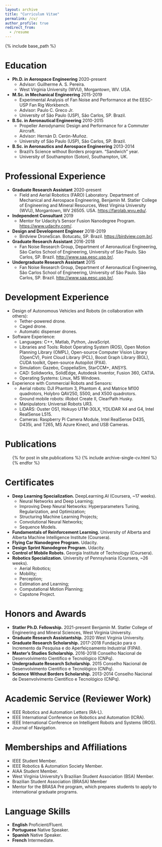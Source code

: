 ```yaml
---
layout: archive
title: "Curriculum Vitae"
permalink: /cv/
author_profile: true
redirect_from:
  - /resume
---
```


{% include base_path %}

Education
======
* __Ph.D. in Aerospace Engineering__                        2020-present
	*	Advisor: Guilherme A. S. Pereira.
	*	West Virginia University (WVU), Morgantown, WV. USA.
* __M.Sc. in Mechanical Engineering__                        2015-2019
	*	Experimental Analysis of Fan Noise and Performance at the EESC-USP Fan Rig Workbench.
	*	Advisor: Paulo C. Greco Jr.
	*	University of São Paulo (USP), São Carlos, SP. Brazil.
* __B.Sc. in Aeronautical Engineering__                        2010-2015
	*	Propeller Aerodynamic Design and Performance for a Commuter Aircraft.
	*	Advisor: Hernán D. Cerón-Muñoz.
	*	University of São Paulo (USP), São Carlos, SP. Brazil.
* __B.Sc. in Aeronautics and Aerospace Engineering__                        2013-2014
	*	Brazil’s Science without Borders program. “Sandwich” year.
	*	University of Southampton (Soton), Southampton, UK.

Professional Experience
======
* __Graduate Research Assistant__                        2020-present
	*	Field and Aerial Robotics (FARO) Laboratory. Department of Mechanical and Aerospace Engineering, Benjamin M. Statler College of Engineering and Mineral Resources, West Virginia University (WVU), Morgantown, WV 26505. USA. https://farolab.wvu.edu/.
* __Independent Consultant__                        2019
	*	Mentor for Udacity’s Sensor Fusion Nanodegree Program. https://www.udacity.com/.
* __Design and Development Engineer__                        2018-2019
	*	Birdview DroneScan. Botucatu, SP. Brazil. https://birdview.com.br/.
* __Graduate Research Assistant__                        2016-2018
	*	Fan Noise Research Group, Department of Aeronautical Engineering, São Carlos School of Engineering, University of São Paulo. São Carlos, SP. Brazil.  http://www.saa.eesc.usp.br/.
* __Undergraduate Research Assistant__                        2015
	*	Fan Noise Research Group, Department of Aeronautical Engineering, São Carlos School of Engineering, University of São Paulo. São Carlos, SP. Brazil.  http://www.saa.eesc.usp.br/.
  
Development Experience
======
* Design of Autonomous Vehicles and Robots (in collaboration with others):
	*	Tether-powered drone.
	*	Caged drone.
	*	Automatic dispenser drones.
* Software Experience:
	*	Languages: C++, Matlab, Python, JavaScript.
	*	Libraries and Tools: Robot Operating System (ROS), Open Motion Planning Library (OMPL), Open-source Computer Vision Library (OpenCV), Point Cloud Library (PCL), Boost Graph Library (BGL), CUDA toolkit, Open-source Autopilot (PX4).
	*	Simulation:  Gazebo, CoppeliaSim, StarCCM+, ANSYS.
	*	CAD: Solidworks, SolidEdge, Autodesk Inventor, Fusion 360, CATIA.
	*	Operating Systems: Linux, MS Windows.
* Experience with Commercial Robots and Sensors:
	*	Aerial robots: DJI Phantom 3, Phantom 4, and Matrice M100 quadrotors, Holybro QAV250, S500, and X500 quadrotors.
	*	Ground mobile robots: iRobot Create II, ClearPath Husky.
	*	Manipulators: Universal Robots UR3.
	*	LiDARS: Ouster OS1, Hokuyo UTM-30LX, YDLIDAR X4 and G4, Intel RealSense L515.
	*	Cameras: Raspberry Pi Camera Module, Intel RealSense D435, D435i, and T265, MS Azure Kinect, and USB Cameras.

Publications
======
  <ul>{% for post in site.publications %}
    {% include archive-single-cv.html %}
  {% endfor %}</ul>

Certificates
======
* __Deep Learning Specialization.__ DeepLearning.AI (Coursera, ~17 weeks).
	*	Neural Networks and Deep Learning;
	*	Improving Deep Neural Networks: Hyperparameters Tuning, Regularization, and Optimization;
	*	Structuring Machine Learning Projects;
	*	Convolutional Neural Networks;
	*	Sequence Models.
* __Fundamentals of Reinforcement Learning.__ University of Alberta and Alberta Machine Intelligence Institute (Coursera).
* __Flying Car Nanodegree Program.__ Udacity.
* __Design Sprint Nanodegree Program.__ Udacity.
* __Control of Mobile Robots.__ Georgia Institute of Technology (Coursera). 
* __Robotics Specialization.__ University of Pennsylvania (Coursera, ~26 weeks).
	*	Aerial Robotics;
	*	Mobility;
	*	Perception;
	*	Estimation and Learning;
	*	Computational Motion Planning;
	*	Capstone Project.

Honors and Awards
======
* __Statler Ph.D. Fellowship.__                        2021-present
Benjamin M. Statler College of Engineering and Mineral Sciences, West Virginia University.
* __Graduate Research Assistantship.__                        2020
West Virginia University.
* __Graduate Research Scholarship.__                        2017-2018
Fundação para o Incremento da Pesquisa e do Aperfeiçoamento Industrial (FIPAI).
* __Master’s Studies Scholarship.__                        2016-2018
Conselho Nacional de Desenvolvimento Cientifico e Tecnológico (CNPq).
* __Undergraduate Research Scholarship.__                        2015
Conselho Nacional de Desenvolvimento Cientifico e Tecnológico (CNPq).
* __Science Without Borders Scholarship.__                        2013-2014
Conselho Nacional de Desenvolvimento Cientifico e Tecnológico (CNPq).

Academic Service (Reviewer Work)
======
* IEEE Robotics and Automation Letters (RA-L).
* IEEE International Conference on Robotics and Automation (ICRA).
* IEEE International Conference on Intelligent Robots and Systems (IROS).
* Journal of Navigation.

Memberships and Affiliations
======
* IEEE Student Member.
* IEEE Robotics & Automation Society Member.
* AIAA Student Member.
* West Virginia University’s Brazilian Student Association (BSA)  Member.
* Brazilian Student Association (BRASA) Member
* Mentor for the BRASA Pré program, which prepares students to apply to international graduate programs.

Language Skills
======
* __English__		Proficient/Fluent.
* __Portuguese__	Native Speaker.
* __Spanish__		Native Speaker.
* __French__	 	Intermediate.

